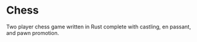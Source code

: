 # Chess
Two player chess game written in Rust complete with castling, en passant, and pawn promotion.
